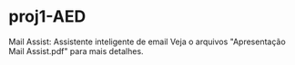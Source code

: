 # proj1-AED

Mail Assist: Assistente inteligente de email 
Veja o arquivos "Apresentação Mail Assist.pdf" para mais detalhes.
